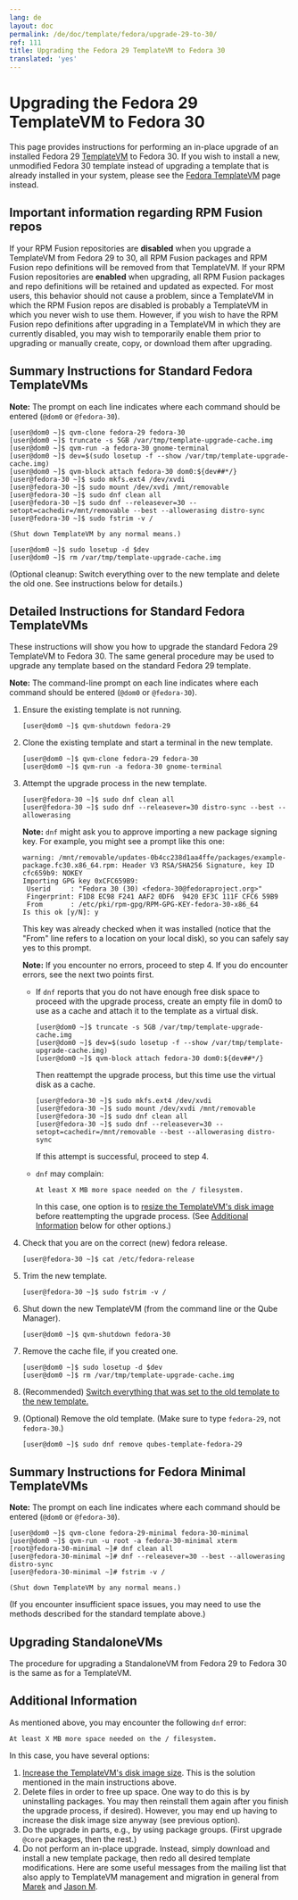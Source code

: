 ```yaml
---
lang: de
layout: doc
permalink: /de/doc/template/fedora/upgrade-29-to-30/
ref: 111
title: Upgrading the Fedora 29 TemplateVM to Fedora 30
translated: 'yes'
---
```


Upgrading the Fedora 29 TemplateVM to Fedora 30
===============================================

This page provides instructions for performing an in-place upgrade of an installed Fedora 29 [TemplateVM] to Fedora 30.
If you wish to install a new, unmodified Fedora 30 template instead of upgrading a template that is already installed in your system, please see the [Fedora TemplateVM] page instead.


Important information regarding RPM Fusion repos
------------------------------------------------

If your RPM Fusion repositories are **disabled** when you upgrade a TemplateVM from Fedora 29 to 30, all RPM Fusion packages and RPM Fusion repo definitions will be removed from that TemplateVM.
If your RPM Fusion repositories are **enabled** when upgrading, all RPM Fusion packages and repo definitions will be retained and updated as expected.
For most users, this behavior should not cause a problem, since a TemplateVM in which the RPM Fusion repos are disabled is probably a TemplateVM in which you never wish to use them.
However, if you wish to have the RPM Fusion repo definitions after upgrading in a TemplateVM in which they are currently disabled, you may wish to temporarily enable them prior to upgrading or manually create, copy, or download them after upgrading.


Summary Instructions for Standard Fedora TemplateVMs
----------------------------------------------------

**Note:** The prompt on each line indicates where each command should be entered (`@dom0` or `@fedora-30`).

    [user@dom0 ~]$ qvm-clone fedora-29 fedora-30
    [user@dom0 ~]$ truncate -s 5GB /var/tmp/template-upgrade-cache.img
    [user@dom0 ~]$ qvm-run -a fedora-30 gnome-terminal
    [user@dom0 ~]$ dev=$(sudo losetup -f --show /var/tmp/template-upgrade-cache.img)
    [user@dom0 ~]$ qvm-block attach fedora-30 dom0:${dev##*/}
    [user@fedora-30 ~]$ sudo mkfs.ext4 /dev/xvdi
    [user@fedora-30 ~]$ sudo mount /dev/xvdi /mnt/removable
    [user@fedora-30 ~]$ sudo dnf clean all
    [user@fedora-30 ~]$ sudo dnf --releasever=30 --setopt=cachedir=/mnt/removable --best --allowerasing distro-sync
    [user@fedora-30 ~]$ sudo fstrim -v /

    (Shut down TemplateVM by any normal means.)

    [user@dom0 ~]$ sudo losetup -d $dev
    [user@dom0 ~]$ rm /var/tmp/template-upgrade-cache.img

(Optional cleanup: Switch everything over to the new template and delete the old one.
See instructions below for details.)


Detailed Instructions for Standard Fedora TemplateVMs
-----------------------------------------------------

These instructions will show you how to upgrade the standard Fedora 29 TemplateVM to Fedora 30.
The same general procedure may be used to upgrade any template based on the standard Fedora 29 template.

**Note:** The command-line prompt on each line indicates where each command should be entered (`@dom0` or `@fedora-30`).

 1. Ensure the existing template is not running.

        [user@dom0 ~]$ qvm-shutdown fedora-29

 2. Clone the existing template and start a terminal in the new template.

        [user@dom0 ~]$ qvm-clone fedora-29 fedora-30
        [user@dom0 ~]$ qvm-run -a fedora-30 gnome-terminal

 3. Attempt the upgrade process in the new template.

        [user@fedora-30 ~]$ sudo dnf clean all
        [user@fedora-30 ~]$ sudo dnf --releasever=30 distro-sync --best --allowerasing

    **Note:** `dnf` might ask you to approve importing a new package signing key.
    For example, you might see a prompt like this one:

        warning: /mnt/removable/updates-0b4cc238d1aa4ffe/packages/example-package.fc30.x86_64.rpm: Header V3 RSA/SHA256 Signature, key ID cfc659b9: NOKEY
        Importing GPG key 0xCFC659B9:
         Userid     : "Fedora 30 (30) <fedora-30@fedoraproject.org>"
         Fingerprint: F1D8 EC98 F241 AAF2 0DF6  9420 EF3C 111F CFC6 59B9
         From       : /etc/pki/rpm-gpg/RPM-GPG-KEY-fedora-30-x86_64
        Is this ok [y/N]: y

    This key was already checked when it was installed (notice that the "From" line refers to a location on your local disk), so you can safely say yes to this prompt.

    **Note:** If you encounter no errors, proceed to step 4.
    If you do encounter errors, see the next two points first.

     * If `dnf` reports that you do not have enough free disk space to proceed
       with the upgrade process, create an empty file in dom0 to use as a cache
       and attach it to the template as a virtual disk.

           [user@dom0 ~]$ truncate -s 5GB /var/tmp/template-upgrade-cache.img
           [user@dom0 ~]$ dev=$(sudo losetup -f --show /var/tmp/template-upgrade-cache.img)
           [user@dom0 ~]$ qvm-block attach fedora-30 dom0:${dev##*/}

       Then reattempt the upgrade process, but this time use the virtual disk as a cache.

           [user@fedora-30 ~]$ sudo mkfs.ext4 /dev/xvdi
           [user@fedora-30 ~]$ sudo mount /dev/xvdi /mnt/removable
           [user@fedora-30 ~]$ sudo dnf clean all
           [user@fedora-30 ~]$ sudo dnf --releasever=30 --setopt=cachedir=/mnt/removable --best --allowerasing distro-sync

       If this attempt is successful, proceed to step 4.

     * `dnf` may complain:

           At least X MB more space needed on the / filesystem.

       In this case, one option is to [resize the TemplateVM's disk image][resize-disk-image] before reattempting the upgrade process.
       (See [Additional Information] below for other options.)

 4. Check that you are on the correct (new) fedora release.
 
        [user@fedora-30 ~]$ cat /etc/fedora-release

 5. Trim the new template.

        [user@fedora-30 ~]$ sudo fstrim -v /

 6. Shut down the new TemplateVM (from the command line or the Qube Manager).

        [user@dom0 ~]$ qvm-shutdown fedora-30

 7. Remove the cache file, if you created one.

        [user@dom0 ~]$ sudo losetup -d $dev
        [user@dom0 ~]$ rm /var/tmp/template-upgrade-cache.img

 8. (Recommended) [Switch everything that was set to the old template to the new template.][switching]

 9. (Optional) Remove the old template. (Make sure to type `fedora-29`, not `fedora-30`.)

        [user@dom0 ~]$ sudo dnf remove qubes-template-fedora-29


Summary Instructions for Fedora Minimal TemplateVMs
---------------------------------------------------

**Note:** The prompt on each line indicates where each command should be entered (`@dom0` or `@fedora-30`).

    [user@dom0 ~]$ qvm-clone fedora-29-minimal fedora-30-minimal
    [user@dom0 ~]$ qvm-run -u root -a fedora-30-minimal xterm
    [root@fedora-30-minimal ~]# dnf clean all
    [user@fedora-30-minimal ~]# dnf --releasever=30 --best --allowerasing distro-sync
    [user@fedora-30-minimal ~]# fstrim -v /

    (Shut down TemplateVM by any normal means.)

(If you encounter insufficient space issues, you may need to use the methods described for the standard template above.)


Upgrading StandaloneVMs
-----------------------

The procedure for upgrading a StandaloneVM from Fedora 29 to Fedora 30 is the same as for a TemplateVM.


Additional Information
----------------------

As mentioned above, you may encounter the following `dnf` error:

    At least X MB more space needed on the / filesystem.

In this case, you have several options:

 1. [Increase the TemplateVM's disk image size][resize-disk-image].
    This is the solution mentioned in the main instructions above.
 2. Delete files in order to free up space. One way to do this is by uninstalling packages.
    You may then reinstall them again after you finish the upgrade process, if desired).
    However, you may end up having to increase the disk image size anyway (see previous option).
 3. Do the upgrade in parts, e.g., by using package groups.
    (First upgrade `@core` packages, then the rest.)
 4. Do not perform an in-place upgrade.
    Instead, simply download and install a new template package, then redo all desired template modifications.
    Here are some useful messages from the mailing list that also apply to TemplateVM management and migration in general from
    [Marek](https://groups.google.com/d/msg/qubes-users/mCXkxlACILQ/dS1jbLRP9n8J) and
    [Jason M](https://groups.google.com/d/msg/qubes-users/mCXkxlACILQ/5PxDfI-RKAsJ).


[TemplateVM]: /de/doc/templates/
[Fedora TemplateVM]: /de/doc/templates/fedora/
[resize-disk-image]: /de/doc/resize-disk-image/
[Additional Information]: #additional-information
[Compacting the Upgraded Template]: #compacting-the-upgraded-template
[switching]: /de/doc/templates/#how-to-switch-templates
[DispVM]: /de/doc/dispvm/